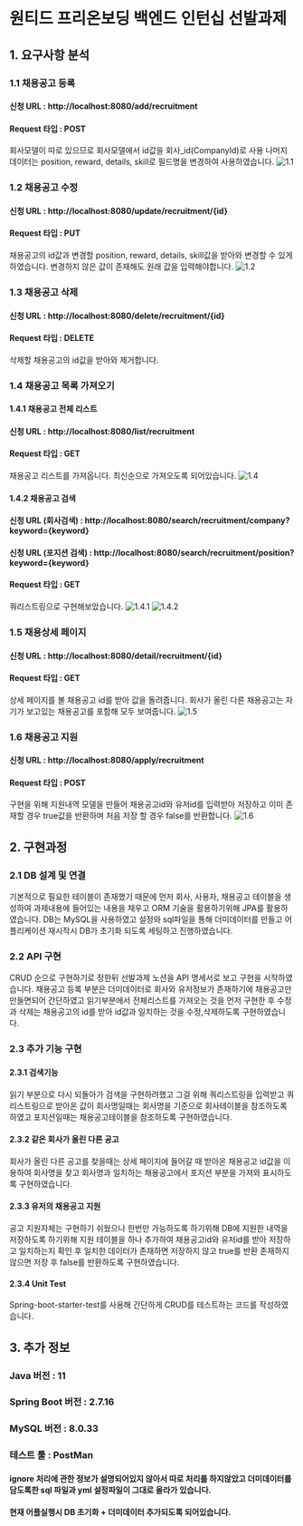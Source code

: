 # 원티드 프리온보딩 백엔드 인턴십 선발과제

## 1. 요구사항 분석
### 1.1 채용공고 등록
#### 신청 URL : http://localhost:8080/add/recruitment
#### Request 타입 : POST
회사모델이 따로 있으므로 회사모델에서 id값을 회사_id(CompanyId)로 사용 
나머지 데이터는 position, reward, details, skill로 필드명을 변경하여 사용하였습니다.
![1.1](image/1.1.PNG)

### 1.2 채용공고 수정
#### 신청 URL : http://localhost:8080/update/recruitment/{id}
#### Request 타입 : PUT
채용공고의 id값과 
변경할 position, reward, details, skill값을 받아와 변경할 수 있게 하였습니다. 변경하지 않은 값이 존재해도 원래 값을 입력해야합니다.
![1.2](image/1.2.PNG)

### 1.3 채용공고 삭제
#### 신청 URL : http://localhost:8080/delete/recruitment/{id}
#### Request 타입 : DELETE
삭제할 채용공고의 id값을 받아와 제거합니다.

### 1.4 채용공고 목록 가져오기
#### 1.4.1 채용공고 전체 리스트
#### 신청 URL : http://localhost:8080/list/recruitment
#### Request 타입 : GET
채용공고 리스트를 가져옵니다. 최신순으로 가져오도록 되어있습니다.
![1.4](image/1.4.PNG)

#### 1.4.2 채용공고 검색
#### 신청 URL (회사검색) : http://localhost:8080/search/recruitment/company?keyword={keyword} 
#### 신청 URL (포지션 검색) : http://localhost:8080/search/recruitment/position?keyword={keyword} 
#### Request 타입 : GET
쿼리스트링으로 구현해보았습니다.
![1.4.1](image/1.4.1.PNG)
![1.4.2](image/1.4.2.PNG)

### 1.5 채용상세 페이지
#### 신청 URL : http://localhost:8080/detail/recruitment/{id}
#### Request 타입 : GET
상세 페이지를 볼 채용공고 id를 받아 값을 돌려줍니다.
회사가 올린 다른 채용공고는 자기가 보고있는 채용공고를 포함해 모두 보여줍니다.
![1.5](image/1.5.PNG)

### 1.6 채용공고 지원
#### 신청 URL : http://localhost:8080/apply/recruitment
#### Request 타입 : POST
구현을 위해 지원내역 모델을 만들어 채용공고id와 유저id를 입력받아 저장하고 이미 존재할 경우 true값을 반환하며 처음 저장 할 경우 false를 반환합니다.
![1.6](image/1.6.PNG)


## 2. 구현과정
### 2.1 DB 설계 및 연결
기본적으로 필요한 테이블이 존재했기 때문에 먼저 회사, 사용자, 채용공고 테이블을 생성하여 과제내용에 들어있는 내용을 채우고 ORM 기술을 활용하기위해 JPA를 활용하였습니다. DB는 MySQL을 사용하였고 설정와 sql파일을 통해 더미데이터를 만들고 어플리케이션 재시작시 DB가 초기화 되도록 세팅하고 진행하였습니다.

### 2.2 API 구현
CRUD 순으로 구현하기로 정한뒤 선발과제 노션을 API 명세서로 보고 구현을 시작하였습니다. 채용공고 등록 부분은 더미데이터로 회사와 유저정보가 존재하기에 채용공고만 만들면되어 간단하였고 읽기부분에서 전체리스트를 가져오는 것을 먼저 구현한 후 수정과 삭제는 채용공고의 id를 받아 id값과 일치하는 것을 수정,삭제하도록 구현하였습니다.

### 2.3 추가 기능 구현
#### 2.3.1 검색기능
읽기 부분으로 다시 되돌아가 검색을 구현하려했고 그걸 위해 쿼리스트링을 입력받고 쿼리스트링으로 받아온 값이 회사명일때는 회사명을 기준으로 회사테이블을 참조하도록 하였고 포지션일때는 채용공고테이블을 참조하도록 구현하였습니다.
#### 2.3.2 같은 회사가 올린 다른 공고
회사가 올린 다른 공고를 찾을때는 상세 페이지에 들어갈 때 받아온 채용공고 id값을 이용하여 회사명을 찾고 회사명과 일치하는 채용공고에서 포지션 부분을 가져와 표시하도록 구현하였습니다.
#### 2.3.3 유저의 채용공고 지원
공고 지원자체는 구현하기 쉬웠으나 한번만 가능하도록 하기위해 DB에 지원한 내역을 저장하도록 하기위해 지원 테이블을 하나 추가하여 채용공고id와 유저id를 받아 저장하고 일치하는지 확인 후 일치한 데이터가 존재하면 저장하지 않고 true를 반환 존재하지않으면 저장 후 false를 반환하도록 구현하였습니다.
#### 2.3.4 Unit Test
Spring-boot-starter-test를 사용해 간단하게 CRUD를 테스트하는 코드를 작성하였습니다.

## 3. 추가 정보
### Java 버전 : 11
### Spring Boot 버전 : 2.7.16
### MySQL 버전 : 8.0.33
### 테스트 툴 : PostMan
#### ignore 처리에 관한 정보가 설명되어있지 않아서 따로 처리를 하지않았고 더미데이터를 담도록한 sql 파일과 yml 설정파일이 그대로 올라가 있습니다.
#### 현재 어플실행시 DB 초기화 + 더미데이터 추가되도록 되어있습니다.
